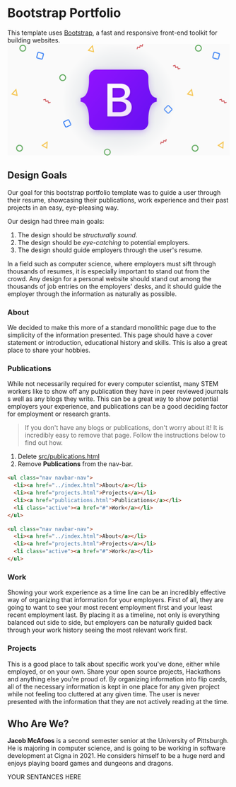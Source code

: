 # Bootstrap Portfolio
This template uses [Bootstrap](https://getbootstrap.com/), a fast and responsive front-end toolkit for building websites.
![Bootstrap Logo](assets/bootstrap_logo.png)

## Design Goals
Our goal for this bootstrap portfolio template was to guide a user through their resume, showcasing their publications, work experience and their past projects in an easy, eye-pleasing way.

Our design had three main goals:
1. The design should be _structurally sound_.
1. The design should be _eye-catching_ to potential employers.
1. The design should guide employers through the user's resume.

In a field such as computer science, where employers must sift through thousands of resumes, it is especially important to stand out from the crowd. Any design for a personal website should stand out among the thousands of job entries on the employers' desks, and it should guide the employer through the information as naturally as possible.

### About
We decided to make this more of a standard monolithic page due to the simplicity of the information presented. This page should have a cover statement or introduction, educational history and skills. This is also a great place to share your hobbies.

### Publications
While not necessarily required for every computer scientist, many STEM workers like to show off any publication they have in peer reviewed journals s well as any blogs they write. This can be a great way to show potential employers your experience, and publications can be a good deciding factor for employment or research grants.

> If you don't have any blogs or publications, don't worry about it! It is incredibly easy to remove that page. Follow the instructions below to find out how.

1. Delete [src/publications.html](src/work.html)
1. Remove **Publications** from the nav-bar.
```html
<ul class="nav navbar-nav">
  <li><a href="../index.html">About</a></li>
  <li><a href="projects.html">Projects</a></li>
  <li><a href="publications.html">Publications</a></li>
  <li class="active"><a href="#">Work</a></li>
</ul>
```
```html
<ul class="nav navbar-nav">
  <li><a href="../index.html">About</a></li>
  <li><a href="projects.html">Projects</a></li>
  <li class="active"><a href="#">Work</a></li>
</ul>
```

### Work
Showing your work experience as a time line can be an incredibly effective way of organizing that information for your employers. First of all, they are going to  want to see your most recent employment first and your least recent employment last. By placing it as a timeline, not only is everything balanced out side to side, but employers can be naturally guided back through your work history seeing the most relevant work first.

### Projects
This is a good place to talk about specific work you've done, either while employed, or on your own. Share your open source projects, Hackathons and anything else you're proud of. By organizing information into flip cards, all of the necessary information is kept in one place for any given project while not feeling too cluttered at any given time. The user is never presented with the information that they are not actively reading at the time.


## Who Are We?
**Jacob McAfoos** is a second semester senior at the University of Pittsburgh. He is majoring in computer science, and is going to be working in software development at Cigna in 2021. He considers himself to be a huge nerd and enjoys playing board games and dungeons and dragons.

YOUR SENTANCES HERE
